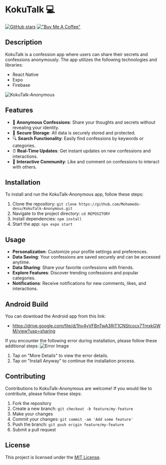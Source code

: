# KokuTalk 💻

[![GitHub stars](https://img.shields.io/github/stars/Mohamedo-desu/KokuTalk-Anonymous.svg?style=social)](https://github.com/Mohamedo-desu/KokuTalk-Anonymous) [!["Buy Me A Coffee"](https://www.buymeacoffee.com/assets/img/custom_images/orange_img.png)](https://www.buymeacoffee.com/YOURUSERNAME)

## Description

KokuTalk is a confession app where users can share their secrets and confessions anonymously. The app utilizes the following technologies and libraries:

- React Native
- Expo
- Firebase

![KokuTalk-Anonymous](LINK_TO_IMAGE)

## Features

- 📌 **Anonymous Confessions**: Share your thoughts and secrets without revealing your identity.
- 💾 **Secure Storage**: All data is securely stored and protected.
- 🔍 **Search Functionality**: Easily find confessions by keywords or categories.
- ⏰ **Real-Time Updates**: Get instant updates on new confessions and interactions.
- 🔄 **Interactive Community**: Like and comment on confessions to interact with others.

## Installation

To install and run the KokuTalk-Anonymous app, follow these steps:

1. Clone the repository: `git clone https://github.com/Mohamedo-desu/KokuTalk-Anonymous.git`
2. Navigate to the project directory: `cd REPOSITORY`
3. Install dependencies: `npm install`
4. Start the app: `npx expo start`

## Usage

- **Personalization**: Customize your profile settings and preferences.
- **Data Saving**: Your confessions are saved securely and can be accessed anytime.
- **Data Sharing**: Share your favorite confessions with friends.
- **Explore Features**: Discover trending confessions and popular categories.
- **Notifications**: Receive notifications for new comments, likes, and interactions.

## Android Build

You can download the Android app from this link:

- https://drive.google.com/file/d/1hv4yVFBnTwA3RjT1CNStcocx7TmxkGWM/view?usp=sharing

If you encounter the following error during installation, please follow these additional steps:
![Error Image](LINK_TO_ERROR_IMAGE)

1. Tap on "More Details" to view the error details.
2. Tap on "Install Anyway" to continue the installation process.

## Contributing

Contributions to KokuTalk-Anonymous are welcome! If you would like to contribute, please follow these steps:

1. Fork the repository
2. Create a new branch: `git checkout -b feature/my-feature`
3. Make your changes
4. Commit your changes: `git commit -am 'Add some feature'`
5. Push the branch: `git push origin feature/my-feature`
6. Submit a pull request

## License

This project is licensed under the [MIT License](LICENSE).
